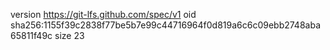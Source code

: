 version https://git-lfs.github.com/spec/v1
oid sha256:1155f39c2838f77be5b7e99c44716964f0d819a6c6c09ebb2748aba65811f49c
size 23
